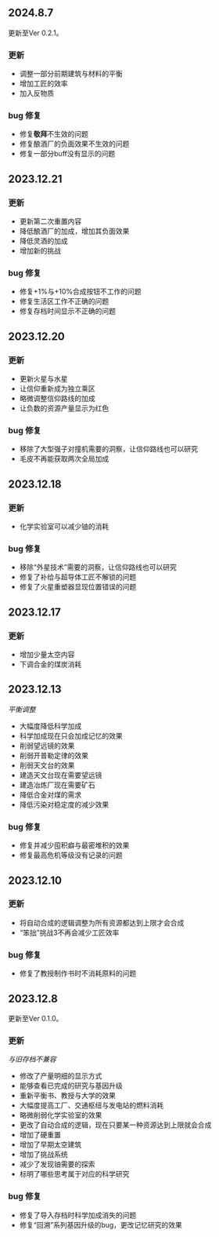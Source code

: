 ## 2024.8.7
更新至Ver 0.2.1。
### 更新
- 调整一部分前期建筑与材料的平衡
- 增加工匠的效率
- 加入反物质
### bug 修复
- 修复**敬拜**不生效的问题
- 修复酿酒厂的负面效果不生效的问题
- 修复一部分buff没有显示的问题

## 2023.12.21
### 更新
- 更新第二次重置内容
- 降低酿酒厂的加成，增加其负面效果
- 降低灵酒的加成
- 增加新的挑战
### bug 修复
- 修复+1%与+10%合成按钮不工作的问题
- 修复生活区工作不正确的问题
- 修复存档时间显示不正确的问题

## 2023.12.20
### 更新
- 更新火星与水星
- 让信仰重新成为独立乘区
- 略微调整信仰路线的加成
- 让负数的资源产量显示为红色
### bug 修复
- 移除了大型强子对撞机需要的洞察，让信仰路线也可以研究
- 毛皮不再能获取两次全局加成

## 2023.12.18
### 更新
- 化学实验室可以减少铀的消耗
### bug 修复
- 移除“外星技术”需要的洞察，让信仰路线也可以研究
- 修复了补给与超导体工匠不解锁的问题
- 修复了火星重塑器显现位置错误的问题

## 2023.12.17
### 更新
- 增加少量太空内容
- 下调合金的煤炭消耗

## 2023.12.13
*平衡调整*
- 大幅度降低科学加成
- 科学加成现在只会加成记忆的效果
- 削弱望远镜的效果
- 削弱开普勒定律的效果
- 削弱天文台的效果
- 建造天文台现在需要望远镜
- 建造冶炼厂现在需要矿石
- 降低合金对煤的需求
- 降低污染对稳定度的减少效果
### bug 修复
- 修复并减少囤积癖与最密堆积的效果
- 修复最高危机等级没有记录的问题

## 2023.12.10
### 更新
- 将自动合成的逻辑调整为所有资源都达到上限才会合成
- “笨拙”挑战3不再会减少工匠效率
### bug 修复
- 修复了教授制作书时不消耗原料的问题

## 2023.12.8
更新至Ver 0.1.0。
### 更新
*与旧存档不兼容*
- 修改了产量明细的显示方式
- 能够查看已完成的研究与基因升级
- 重新平衡书、教授与大学的效果
- 大幅度提高工厂、交通枢纽与发电站的燃料消耗
- 略微削弱化学实验室的效果
- 更改了自动合成的逻辑，现在只要某一种资源达到上限就会合成
- 增加了硬重置
- 增加了早期太空建筑
- 增加了挑战系统
- 减少了发现铀需要的探索
- 标明了哪些思考属于对应的科学研究
### bug 修复
- 修复了导入存档时科学加成消失的问题
- 修复“回溯”系列基因升级的bug，更改记忆研究的效果